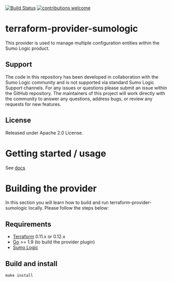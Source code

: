 [![Build Status](https://travis-ci.org/sumologic/sumologic-terraform-provider.svg?branch=master)](https://travis-ci.org/sumologic/sumologic-terraform-provider) [![contributions welcome](https://img.shields.io/badge/contributions-welcome-brightgreen.svg?style=flat)](https://github.com/sumologic/sumologic-terraform-provider/issues)

# terraform-provider-sumologic
This provider is used to manage multiple configuration entities within the Sumo Logic product.

## Support

The code in this repository has been developed in collaboration with the Sumo Logic community and is not supported via standard Sumo Logic Support channels. For any issues or questions please submit an issue within the GitHub repository. The maintainers of this project will work directly with the community to answer any questions, address bugs, or review any requests for new features. 

## License
Released under Apache 2.0 License.

# Getting started / usage

See [docs][10]

# Building the provider

In this section you will learn how to build and run terraform-provider-sumologic locally. Please follow the steps below:

Requirements
------------

- [Terraform](https://www.terraform.io/downloads.html) 0.11.x or 0.12.x
- [Go](https://golang.org/doc/install) >= 1.9 (to build the provider plugin)
- [Sumo Logic](https://www.sumologic.com/pricing/)

Build and install
------------
`make install`

[0]: https://help.sumologic.com/Manage/Security/Access-Keys
[1]: https://help.sumologic.com/APIs/General_API_Information/Sumo_Logic_Endpoints_and_Firewall_Security
[10]: docs
